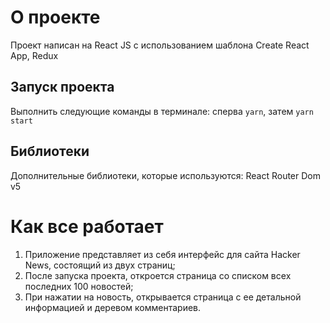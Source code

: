 # О проекте

Проект написан на React JS с использованием шаблона Create React App, Redux

## Запуск проекта

Выполнить следующие команды в терминале: сперва `yarn`, затем `yarn start`

## Библиотеки

Дополнительные библиотеки, которые используются:
React Router Dom v5

# Как все работает

1. Приложение представляет из себя интерфейс для сайта Hacker News, состоящий из двух страниц;
2. После запуска проекта, откроется страница со списком всех последних 100 новостей;
3. При нажатии на новость, открывается страница с ее детальной информацией и деревом комментариев.
